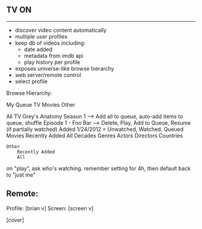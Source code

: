TV ON
-----

------
- discover video content automatically
- multiple user profiles
- keep db of videos including:
    - date added
    - metadata from imdb api
    - play history per profile
- exposes universe-like browse hierarchy
- web server/remote control
- select profile

Browse Hierarchy:

My Queue
    TV 
    Movies
    Other
    
All
    TV
        Grey's Anatomy
            Season 1                                            --> Add all to queue, auto-add items to queue, shuffle
               Episode 1 - Foo Bar             <state>         --> Delete, Play, Add to Queue, Resume (if partially watched)
                Added 1/24/2012                                 <state> = Unwatched, Watched, Queued
    Movies
        Recently Added
        All
        Decades
        Genres
        Actors
        Directors
        Countries

    Other
        Recently Added
        All

on "play", ask who's watching. remember setting for 4h, then default back to "just me"

Remote:
-------

Profile: [brian v]              Screen:  [screen v]

[cover]       <Title>
              <Metadata>  

[playpause] [stop] [---------seek------------------]

[vol +/-] [mute] [standby]  


screen  - native on each platform
------
- configured with name of screen
- includes volume/mute control, standby

remote  - native on each platform
------
- launch web gui for now? native copy of web gui later?



